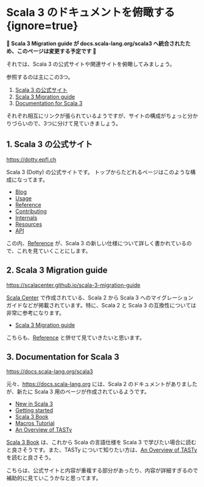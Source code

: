 # Scala 3 のドキュメントを俯瞰する {ignore=true}

**:construction: Scala 3 Migration guide が docs.scala-lang.org/scala3 へ統合されたため、このページは変更する予定です :construction:**

それでは、Scala 3 の公式サイトや関連サイトを俯瞰してみましょう。

参照するのは主にこの3つ。

1. [Scala 3 の公式サイト](https://dotty.epfl.ch)
1. [Scala 3 Migration guide](https://scalacenter.github.io/scala-3-migration-guide)
1. [Documentation for Scala 3](https://docs.scala-lang.org/scala3)

それぞれ相互にリンクが張られているようですが、サイトの構成がちょっと分かりづらいので、3つに分けて見ていきましょう。


## 1. Scala 3 の公式サイト

https://dotty.epfl.ch

Scala 3 (Dotty) の公式サイトです。
トップからたどれるページはこのような構成になってます。

- [Blog](https://dotty.epfl.ch/blog/index.html)
- [Usage](https://dotty.epfl.ch/docs/Usage/index.html)
- [Reference](https://dotty.epfl.ch/docs/reference/overview.html)
- [Contributing](https://dotty.epfl.ch/docs/Contributing/index.html)
- [Internals](https://dotty.epfl.ch/docs/Internals/index.html)
- [Resources](https://dotty.epfl.ch/docs/Resources/index.html)
- [API](https://dotty.epfl.ch/api/index.html)

この内、[Reference](https://dotty.epfl.ch/docs/reference/overview.html) が、Scala 3 の新しい仕様について詳しく書かれているので、これを見ていくことにします。

## 2. Scala 3 Migration guide

https://scalacenter.github.io/scala-3-migration-guide

[Scala Center](https://scala.epfl.ch/) で作成されている、Scala 2 から Scala 3 へのマイグレーションガイドなどが掲載されています。特に、Scala 2 と Scala 3 の互換性については非常に参考になります。

- [Scala 3 Migration guide](https://scalacenter.github.io/scala-3-migration-guide/)

こちらも、[Reference](https://dotty.epfl.ch/docs/reference/overview.html) と併せて見ていきたいと思います。

## 3. Documentation for Scala 3

https://docs.scala-lang.org/scala3

元々、https://docs.scala-lang.org には、Scala 2 のドキュメントがありましたが、新たに Scala 3 用のページが作成されているようです。

- [New in Scala 3](https://docs.scala-lang.org/scala3/new-in-scala3.html)
- [Getting started](https://docs.scala-lang.org/scala3/getting-started.html)
- [Scala 3 Book](https://docs.scala-lang.org/scala3/book/introduction.html)
- [Macros Tutorial](https://docs.scala-lang.org/scala3/guides/macros/)
- [An Overview of TASTy](https://docs.scala-lang.org/scala3/guides/tasty-overview.html)

[Scala 3 Book](https://docs.scala-lang.org/scala3/book/introduction.html) は、これから Scala の言語仕様を Scala 3 で学びたい場合に読むと良さそうです。また、TASTy について知りたい方は、[An Overview of TASTy](https://docs.scala-lang.org/scala3/guides/tasty-overview.html) を読むと良さそう。

こちらは、公式サイトと内容が重複する部分があったり、内容が詳細すぎるので補助的に見ていこうかなと思ってます。
